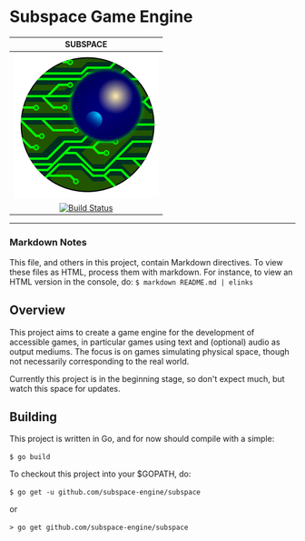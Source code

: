 

# Subspace Game Engine

| **SUBSPACE** | 
|:-------------:|
| ![Subspace Logo](/resources/subspace-circle.png "Subspace Logo") |
| [![Build Status](https://api.travis-ci.org/subspace-engine/subspace.svg?branch=master)](https://travis-ci.org/subspace-engine/subspace "Build status (click for more info)")   |

---

### Markdown Notes

This file, and others in this project, contain Markdown directives. To view these files as HTML, process them with markdown. For instance, to view an HTML version in the console, do: `$ markdown README.md | elinks`

## Overview

This project aims to create a game engine for the development of accessible games, in particular games using text and (optional) audio as output mediums. The focus is on games simulating physical space, though not necessarily corresponding to the real world.

Currently this project is in the beginning stage, so don't expect much, but watch this space for updates.

## Building

This project is written in Go, and for now should compile with a simple:

`$ go build`

To checkout this project into your $GOPATH, do:

`$ go get -u github.com/subspace-engine/subspace`

or

`> go get github.com/subspace-engine/subspace`

